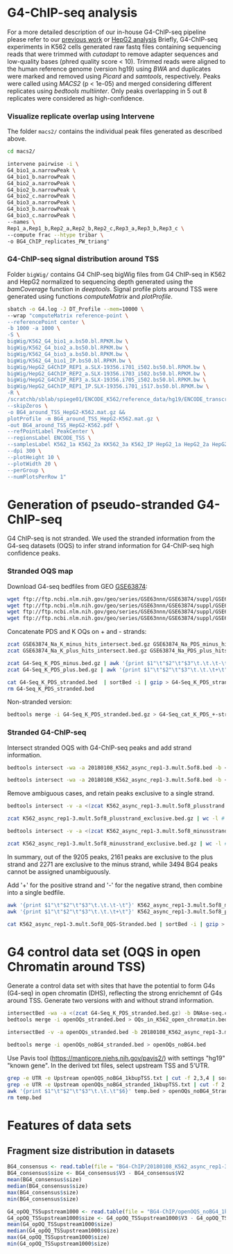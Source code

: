 # G4-ChIP-seq analysis

For a more detailed description of our in-house G4-ChIP-seq pipeline please refer to our [previous work](https://github.com/sblab-bioinformatics/dna-secondary-struct-chrom-lands/blob/master/Methods.md) or [HepG2 analysis](https://github.com/sblab-bioinformatics/G4-vs-TFs/blob/master/G4-ChIP-seq_HepG2.md)
Briefly, G4-ChIP-seq experiments in K562 cells generated raw fastq files containing sequencing reads that were trimmed with *cutadapt* to remove adapter sequences and low-quality bases (phred quality score < 10). Trimmed reads were aligned to the human reference genome (version hg19) using *BWA* and duplicates were marked and removed using *Picard* and *samtools*, respectively. Peaks were called using *MACS2* (p < 1e-05) and merged considering different replicates using *bedtools multiinter*. Only peaks overlapping in 5 out 8 replicates were considered as high-confidence. 


### Visualize replicate overlap using Intervene

The folder `macs2/` contains the individual peak files generated as described above.

```bash
cd macs2/

intervene pairwise -i \
G4_bio1_a.narrowPeak \
G4_bio1_b.narrowPeak \
G4_bio2_a.narrowPeak \
G4_bio2_b.narrowPeak \
G4_bio2_c.narrowPeak \
G4_bio3_a.narrowPeak \
G4_bio3_b.narrowPeak \
G4_bio3_c.narrowPeak \
--names \
Rep1_a,Rep1_b,Rep2_a,Rep2_b,Rep2_c,Rep3_a,Rep3_b,Rep3_c \
--compute frac --htype tribar \
-o BG4_ChIP_replicates_PW_triang"
```


### G4-ChIP-seq signal distribution around TSS

Folder `bigWig/` contains G4 ChIP-seq bigWig files from G4 ChIP-seq in K562 and HepG2 normalized to sequencing depth generated using the *bamCoverage* function in *deeptools*. Signal profile plots around TSS were generated using functions *computeMatrix* and *plotProfile*.

```bash
sbatch -o G4.log -J DT_Profile --mem=10000 \
--wrap "computeMatrix reference-point \
--referencePoint center \
-b 1000 -a 1000 \
-S \
bigWig/K562_G4_bio1_a.bs50.bl.RPKM.bw \
bigWig/K562_G4_bio2_a.bs50.bl.RPKM.bw \
bigWig/K562_G4_bio3_a.bs50.bl.RPKM.bw \
bigWig/K562_G4_bio1_IP.bs50.bl.RPKM.bw \
bigWig/HepG2_G4ChIP_REP1_a.SLX-19356.i701_i502.bs50.bl.RPKM.bw \
bigWig/HepG2_G4ChIP_REP2_a.SLX-19356.i703_i502.bs50.bl.RPKM.bw \
bigWig/HepG2_G4ChIP_REP3_a.SLX-19356.i705_i502.bs50.bl.RPKM.bw \
bigWig/HepG2_G4ChIP_REP1_IP.SLX-19356.i701_i517.bs50.bl.RPKM.bw \
-R \
/scratchb/sblab/spiege01/ENCODE_K562/reference_data/hg19/ENCODE_transcripts.bed \
--skipZeros \
-o BG4_around_TSS_HepG2-K562.mat.gz && 
plotProfile -m BG4_around_TSS_HepG2-K562.mat.gz \
-out BG4_around_TSS_HepG2-K562.pdf \
--refPointLabel PeakCenter \
--regionsLabel ENCODE_TSS \
--samplesLabel K562_1a K562_2a KK562_3a K562_IP HepG2_1a HepG2_2a HepG2_3a HepG2_IP \
--dpi 300 \
--plotHeight 10 \
--plotWidth 20 \
--perGroup \
--numPlotsPerRow 1" 
```



# Generation of pseudo-stranded G4-ChIP-seq 

G4 ChIP-seq is not stranded. We used the stranded information from the G4-seq datasets (OQS) to infer strand information for G4-ChIP-seq high confidence peaks.


### Stranded OQS map

Download G4-seq bedfiles from GEO [GSE63874](https://www.ncbi.nlm.nih.gov/geo/query/acc.cgi?acc=GSE63874):

```bash
wget ftp://ftp.ncbi.nlm.nih.gov/geo/series/GSE63nnn/GSE63874/suppl/GSE63874%5FNa%5FK%5Fminus%5Fhits%5Fintersect%2Ebed%2Egz
wget ftp://ftp.ncbi.nlm.nih.gov/geo/series/GSE63nnn/GSE63874/suppl/GSE63874%5FNa%5FPDS%5Fminus%5Fhits%5Fintersect%2Ebed%2Egz
wget ftp://ftp.ncbi.nlm.nih.gov/geo/series/GSE63nnn/GSE63874/suppl/GSE63874%5FNa%5FPDS%5Fplus%5Fhits%5Fintersect%2Ebed%2Egz
wget ftp://ftp.ncbi.nlm.nih.gov/geo/series/GSE63nnn/GSE63874/suppl/GSE63874%5FNa%5FK%5Fplus%5Fhits%5Fintersect%2Ebed%2Egz
```

Concatenate PDS and K OQs on + and - strands:

```bash
zcat GSE63874_Na_K_minus_hits_intersect.bed.gz GSE63874_Na_PDS_minus_hits_intersect.bed.gz | bedtools sort | bedtools merge | bedtools sort | gzip > G4-Seq_K_PDS_minus.bed.gz
zcat GSE63874_Na_K_plus_hits_intersect.bed.gz GSE63874_Na_PDS_plus_hits_intersect.bed.gz | bedtools sort | bedtools merge | bedtools sort | gzip > G4-Seq_K_PDS_plus.bed.gz

zcat G4-Seq_K_PDS_minus.bed.gz | awk '{print $1"\t"$2"\t"$3"\t.\t.\t-\t"}' - > G4-Seq_K_PDS_stranded.bed
zcat G4-Seq_K_PDS_plus.bed.gz | awk '{print $1"\t"$2"\t"$3"\t.\t.\t+\t"}' - >> G4-Seq_K_PDS_stranded.bed

cat G4-Seq_K_PDS_stranded.bed  | sortBed -i | gzip > G4-Seq_K_PDS_stranded.bed.gz
rm G4-Seq_K_PDS_stranded.bed
```

Non-stranded version:

```bash
bedtools merge -i G4-Seq_K_PDS_stranded.bed.gz > G4-Seq_cat_K_PDS_+-strands.bed   
```


### Stranded G4-ChIP-seq

Intersect stranded OQS with G4-ChIP-seq peaks and add strand information.

```bash
bedtools intersect -wa -a 20180108_K562_async_rep1-3.mult.5of8.bed -b <(zcat G4-Seq_K_PDS_plus.bed.gz) | bedtools merge | bedtools sort | awk -F '\t' '{print $1"\t"$2"\t"$3"\t"".""\t"".""\t""+""\t"}' | gzip > K562_async_rep1-3.mult.5of8_plusstrand.bed.gz

bedtools intersect -wa -a 20180108_K562_async_rep1-3.mult.5of8.bed -b <(zcat G4-Seq_K_PDS_minus.bed.gz) | bedtools merge | bedtools sort | awk -F '\t' '{print $1"\t"$2"\t"$3"\t"".""\t"".""\t""-""\t"}' | gzip > K562_async_rep1-3.mult.5of8_minusstrand.bed.gz
```

Remove ambiguous cases, and retain peaks exclusive to a single strand.

```bash
bedtools intersect -v -a <(zcat K562_async_rep1-3.mult.5of8_plusstrand.bed.gz) -b <(zcat K562_async_rep1-3.mult.5of8_minusstrand.bed.gz) | bedtools sort | bedtools merge | gzip > K562_async_rep1-3.mult.5of8_plusstrand_exclusive.bed.gz

zcat K562_async_rep1-3.mult.5of8_plusstrand_exclusive.bed.gz | wc -l # 2161

bedtools intersect -v -a <(zcat K562_async_rep1-3.mult.5of8_minusstrand.bed.gz) -b <(zcat K562_async_rep1-3.mult.5of8_plusstrand.bed.gz) | bedtools sort | bedtools merge | gzip > K562_async_rep1-3.mult.5of8_minusstrand_exclusive.bed.gz

zcat K562_async_rep1-3.mult.5of8_minusstrand_exclusive.bed.gz | wc -l # 2271
```

In summary, out of the 9205 peaks, 2161 peaks are exclusive to the plus strand and 2271 are exclusive to the minus strand, while 3494 BG4 peaks cannot be assigned unambiguously.

Add '+' for the positive strand and '-' for the negative strand, then combine into a single bedfile.

```bash
awk '{print $1"\t"$2"\t"$3"\t.\t.\t-\t"}' K562_async_rep1-3.mult.5of8_minusstrand_exclusive.bed > K562_async_rep1-3.mult.5of8_OQS-Stranded.bed
awk '{print $1"\t"$2"\t"$3"\t.\t.\t+\t"}' K562_async_rep1-3.mult.5of8_plusstrand_exclusive.bed >> K562_async_rep1-3.mult.5of8_OQS-Stranded.bed

cat K562_async_rep1-3.mult.5of8_OQS-Stranded.bed | sortBed -i | gzip > K562_async_rep1-3.mult.5of8_OQS_Stranded.bed.gz
```



# G4 control data set (OQS in open Chromatin around TSS)

Generate a control data set with sites that have the potential to form G4s (G4-seq) in open chromatin (DHS), reflecting the strong enrichemnt of G4s around TSS. Generate two versions with and without strand information. 

```bash
intersectBed -wa -a <(zcat G4-Seq_K_PDS_stranded.bed.gz) -b DNAse-seq.concatenated_narrow_rep1_and_rep2.bed > openOQs_stranded.bed
bedtools merge -i openOQs_stranded.bed > OQs_in_K562_open_chromatin.bed

intersectBed -v -a openOQs_stranded.bed -b 20180108_K562_async_rep1-3.mult.5of8.bed > openOQs_noBG4_stranded.bed

bedtools merge -i openOQs_noBG4_stranded.bed > openOQs_noBG4.bed
```

Use Pavis tool (https://manticore.niehs.nih.gov/pavis2/) with settings "hg19" "known gene". In the derived txt files, select upstream TSS and 5'UTR.

```bash
grep -e UTR -e Upstream openOQS_noBG4_1kbupTSS.txt | cut -f 2,3,4 | sortBed -i > openOQS_noBG4_1kbupTSS.bed
grep -e UTR -e Upstream openOQs_noBG4_stranded_1kbupTSS.txt | cut -f 2,3,4,5,6,7 | sortBed -i > temp.bed
awk '{print $1"\t"$2"\t"$3"\t.\t.\t"$6}' temp.bed > openOQs_noBG4_Stranded_1kbupTSS.bed
rm temp.bed
```



# Features of data sets

## Fragment size distribution in datasets

```R
BG4_consensus <- read.table(file = "BG4-ChIP/20180108_K562_async_rep1-3.mult.5of8.bed", sep = '\t', header = F)
BG4_consensus$size <- BG4_consensus$V3 - BG4_consensus$V2
mean(BG4_consensus$size)
median(BG4_consensus$size)
max(BG4_consensus$size)
min(BG4_consensus$size)

G4_opOQ_TSSupstream1000 <- read.table(file = "BG4-ChIP/openOQS_noBG4_1kbupTSS.bed", sep = '\t', header = F)
G4_opOQ_TSSupstream1000$size <- G4_opOQ_TSSupstream1000$V3 - G4_opOQ_TSSupstream1000$V2
mean(G4_opOQ_TSSupstream1000$size)
median(G4_opOQ_TSSupstream1000$size)
max(G4_opOQ_TSSupstream1000$size)
min(G4_opOQ_TSSupstream1000$size)
```
